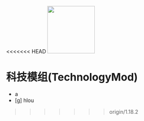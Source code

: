 <<<<<<< HEAD
<img src="B:\TechnologyMod\src\main\resources\logo.png" width="128" height="128">

# 科技模组(TechnologyMod)
* a
* [g]
hlou
>>>>>>> origin/1.18.2
